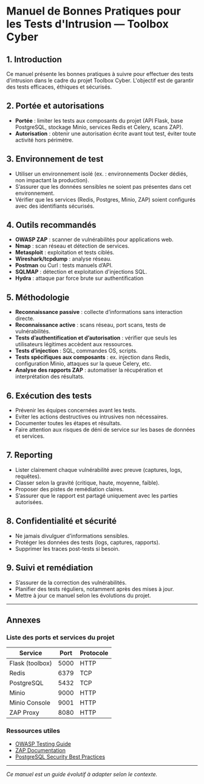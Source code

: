 # Manuel de Bonnes Pratiques pour les Tests d'Intrusion — Toolbox Cyber

## 1. Introduction

Ce manuel présente les bonnes pratiques à suivre pour effectuer des tests d'intrusion dans le cadre du projet Toolbox Cyber. L'objectif est de garantir des tests efficaces, éthiques et sécurisés.

## 2. Portée et autorisations

- **Portée** : limiter les tests aux composants du projet (API Flask, base PostgreSQL, stockage Minio, services Redis et Celery, scans ZAP).
- **Autorisation** : obtenir une autorisation écrite avant tout test, éviter toute activité hors périmètre.

## 3. Environnement de test

- Utiliser un environnement isolé (ex. : environnements Docker dédiés, non impactant la production).
- S’assurer que les données sensibles ne soient pas présentes dans cet environnement.
- Vérifier que les services (Redis, Postgres, Minio, ZAP) soient configurés avec des identifiants sécurisés.

## 4. Outils recommandés

- **OWASP ZAP** : scanner de vulnérabilités pour applications web.
- **Nmap** : scan réseau et détection de services.
- **Metasploit** : exploitation et tests ciblés.
- **Wireshark/tcpdump** : analyse réseau.
- **Postman** ou Curl : tests manuels d’API.
- **SQLMAP** : détection et exploitation d'injections SQL.
- **Hydra** : attaque par force brute sur authentification

## 5. Méthodologie

- **Reconnaissance passive** : collecte d’informations sans interaction directe.
- **Reconnaissance active** : scans réseau, port scans, tests de vulnérabilités.
- **Tests d’authentification et d’autorisation** : vérifier que seuls les utilisateurs légitimes accèdent aux ressources.
- **Tests d’injection** : SQL, commandes OS, scripts.
- **Tests spécifiques aux composants** : ex. injection dans Redis, configuration Minio, attaques sur la queue Celery, etc.
- **Analyse des rapports ZAP** : automatiser la récupération et interprétation des résultats.

## 6. Exécution des tests

- Prévenir les équipes concernées avant les tests.
- Eviter les actions destructives ou intrusives non nécessaires.
- Documenter toutes les étapes et résultats.
- Faire attention aux risques de déni de service sur les bases de données et services.

## 7. Reporting

- Lister clairement chaque vulnérabilité avec preuve (captures, logs, requêtes).
- Classer selon la gravité (critique, haute, moyenne, faible).
- Proposer des pistes de remédiation claires.
- S’assurer que le rapport est partagé uniquement avec les parties autorisées.

## 8. Confidentialité et sécurité

- Ne jamais divulguer d’informations sensibles.
- Protéger les données des tests (logs, captures, rapports).
- Supprimer les traces post-tests si besoin.

## 9. Suivi et remédiation

- S’assurer de la correction des vulnérabilités.
- Planifier des tests réguliers, notamment après des mises à jour.
- Mettre à jour ce manuel selon les évolutions du projet.

---

## Annexes

### Liste des ports et services du projet

| Service | Port | Protocole |
|---------|------|-----------|
| Flask (toolbox) | 5000 | HTTP |
| Redis | 6379 | TCP |
| PostgreSQL | 5432 | TCP |
| Minio | 9000 | HTTP |
| Minio Console | 9001 | HTTP |
| ZAP Proxy | 8080 | HTTP |

### Ressources utiles

- [OWASP Testing Guide](https://owasp.org/www-project-web-security-testing-guide/)
- [ZAP Documentation](https://www.zaproxy.org/docs/)
- [PostgreSQL Security Best Practices](https://www.postgresql.org/docs/current/security.html)

---

*Ce manuel est un guide évolutif à adapter selon le contexte.*

